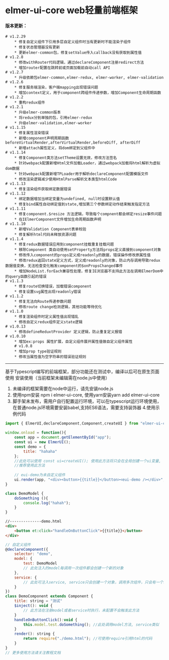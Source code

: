 #  elmer-ui-core web轻量前端框架

#### 版本更新：
    # v1.2.29
	    * 修复自定义组件下引用多层自定义组件时当有更新时不能渲染子组件
		* 修复状态管理器没有更新
		* 更新elmer-common包，修复setValue传入callback没有获取到属性值
	# v1.2.8
		* 修改withRouter代码逻辑，通过declareComponent注册redirect方法
		* 增加router配置在跳转前或页面加载前自动call API
	# v1.2.7
		* 升级依赖包elmer-common,elmer-redux, elmer-worker, elmer-validation
	# v1.2.6
		* 修复服务端渲染，客户端mapping出现错误问题
		* 增加context定义，用于component跨组件传递参数，增加Component生命周期函数
	# v1.2.2
		* 重构redux组件
	# v1.2.1
		* 升级elmer-common版本
		* 将redux分到单独的包，引用elmer-redux
		* 升级elmer-validation,elmer-worker
	# v1.1.15
		* 修复属性渲染错误
		* 新增component声明周期函数beforeVirtualRender,afterVirtualRender,beforeDiff, afterDiff
		* 新增attach属性定义，将dom绑定到父组件中
	# v1.1.14
		* 修复Component类方法setTheme设置无效，修改方法签名
		* 针对webpack配置新增Html文件加载Loader，通过webpack加载将html解析为虚拟dom数据
		* 针对webpack配置新增TPLoader用于解析declareComponent配置模版文件
		* 修改渲染逻辑减少使用HtmlParse解析文本类型htmlCode
	# v1.1.13
		* 修复渲染组件获取绑定数据错误
	# v1.1.12
		* 绑定数据增加当绑定变量为undefined, null时设置默认值
		* 修复bind属性自动绑定值到state,增加第三个参数绑定动作结束触发指定方法
	# v1.1.11
		* 修复component.$resize 方法逻辑，导致每个compnent都会绑定resize事件问题
		* 在IElmerComponent文件增加生命周期函数声明
	# v1.1.10
		* 新增Validation Component表单校验
		* 修复解析html代码未释放资源问题
	# v1.1.4
		* 修复redux数据错误应用到component挂载重复挂载问题
		* 移除Component 类自动使用setProperty方法将props定义直接到component对象
		* 修改传入component的props定义成readonly的数据，错误操作修改原属性值
		* 修改redux返回state定义方式，定义成readonly的对象，防止内存调用导致redux数据值变换，无法检查变化触发component的$onPropsChanged事件
		* 增加NodeList.forEach兼容性处理，修复IE浏览器不支持此方法在调用ElmerDom中的query函数引起的错误
	# v1.1.3
		* 修复route切换错误，加载错误component
		* 修复设置svg属性出现readonly错误
	# v1.1.2
		* 修复无法向Route传递参数问题
		* 修改route change检测逻辑，其他功能等待优化
	# v1.1.0
		* 修复渲染组件时定义属性值出现错乱
		* 修改自定义redux组件定义state逻辑
	# v1.0.13
		* 修改defineReduxtProvider 定义逻辑，防止重复定义报错
	# v1.0.10
		* 增加ex:props 属性扩展，自定义组件展开属性值做自定义组件属性
        # v1.0.8
		* 增加prop type验证规则
		* 修改当属性值为空字符串的错误验证规则
------------------------------------------------------------
基于Typescript编写的前端框架，部分功能还在测试中，编译以后可在原生页面使用
安装使用（当前框架未编辑需在node.js中使用）
1. 未编译的框架需要在node中运行，请先安装node.js
2. 使用npm安装  npm i elmer-ui-core, 使用yarn安装yarn add elmer-ui-core
3. 脚手架未发布，需用户自行配置运行环境，可以在typescript运行环境使用，在普通node.js环境需要安装babel,支持ES6语法，需要支持装饰器
4.使用示例代码
```javascript
import { ElmerUI,declareComponent,Component,createUI } from "elmer-ui-core";
```
```javascript
window.onload = function(){
	const app = document.getElementById("app");
	const ui = new ElmerUI();
	const demo = {
		title: "hahaha"
	};
	//此处可以使用 const ui=createUI(); 使用此方法将只会在全局创建一个ui变量,
	//推荐使用此方法
	
	// eui-demo为未自定义组件
	ui.render(app, "<div><button>{{title}}</button><eui-demo /></div>", demo);
}
```
```javascript
class DemoModel {
	doSomething (){
		console.log("hahah");
	}
}
```
```html
//--------------demo.html
<div>
	<button et:click="handleOnButtonClick">{{title}}</button>
</div>
```

```javascript
// 自定义组件
@declareComponent({
	selector: "demo",
	model: {
		test: DemoModel
		// 此处注入的model每调用一次组件都会创建一个新的对象
	},
	service: {
		// 此处可注入service, service只会创建一个对象，调用多次组件，只会有一个组件
	}
})
class DemoComponent extends Component {
	title: string = "测试"
	$inject(): void {
		// 此方法在注册model或者service时执行，未配置不会触发此方法
	}
	handleOnButtonClick():void {
		this.model.test.doSomething(); //此处调用model方法, service类似
	}
	render(): string {
		return require("./demo.html"); //可使用require引用html的代码
	}
}
// 更多使用方法请关注教程文档
```
